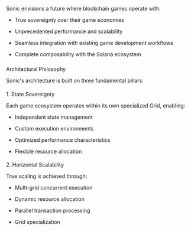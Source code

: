 Sonic envisions a future where blockchain games operate with:

-   True sovereignty over their game economies

-   Unprecedented performance and scalability

-   Seamless integration with existing game development workflows

-   Complete composability with the Solana ecosystem

###
Architectural Philosophy

Sonic's architecture is built on three fundamental pillars:

####
1\. State Sovereignty

Each game ecosystem operates within its own specialized Grid, enabling:

-   Independent state management

-   Custom execution environments

-   Optimized performance characteristics

-   Flexible resource allocation

####
2\. Horizontal Scalability

True scaling is achieved through:

-   Multi-grid concurrent execution

-   Dynamic resource allocation

-   Parallel transaction processing

-   Grid specialization
